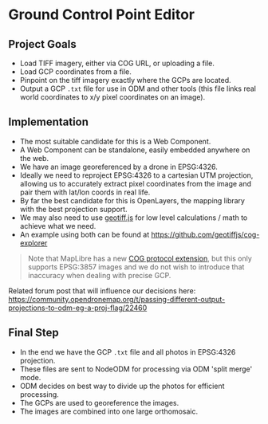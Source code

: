 # Ground Control Point Editor

## Project Goals

- Load TIFF imagery, either via COG URL, or uploading a file.
- Load GCP coordinates from a file.
- Pinpoint on the tiff imagery exactly where the GCPs are located.
- Output a GCP `.txt` file for use in ODM and other tools (this file
  links real world coordinates to x/y pixel coordinates on an image).

## Implementation

- The most suitable candidate for this is a Web Component.
- A Web Component can be standalone, easily embedded anywhere on the web.
- We have an image georeferenced by a drone in EPSG:4326.
- Ideally we need to reproject EPSG:4326 to a cartesian UTM projection,
  allowing us to accurately extract pixel coordinates from the image
  and pair them with lat/lon coords in real life.
- By far the best candidate for this is OpenLayers, the mapping library
  with the best projection support.
- We may also need to use [geotiff.js](https://github.com/geotiffjs/geotiff.js)
  for low level calculations / math to achieve what we need.
- An example using both can be found at <https://github.com/geotiffjs/cog-explorer>

> Note that MapLibre has a new
> [COG protocol extension](https://github.com/geomatico/maplibre-cog-protocol),
> but this only supports EPSG:3857 images and we do not wish to introduce
> that inaccuracy when dealing with precise GCP.

Related forum post that will influence our decisions here:
<https://community.opendronemap.org/t/passing-different-output-projections-to-odm-eg-a-proj-flag/22460>

## Final Step

- In the end we have the GCP `.txt` file and all photos in EPSG:4326 projection.
- These files are sent to NodeODM for processing via ODM 'split merge' mode.
- ODM decides on best way to divide up the photos for efficient processing.
- The GCPs are used to georeference the images.
- The images are combined into one large orthomosaic.
